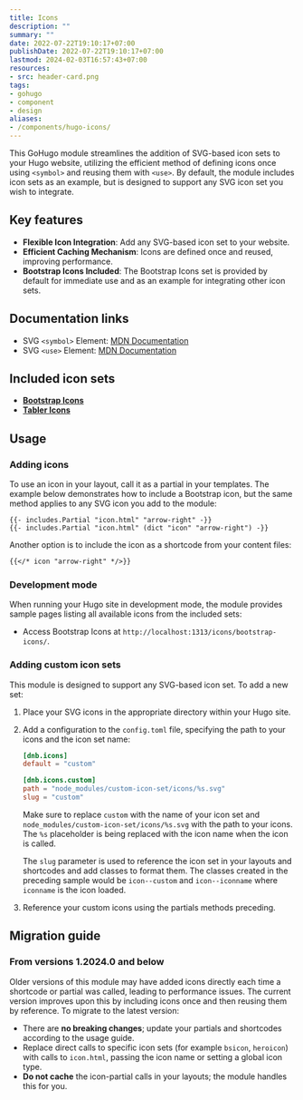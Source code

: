 ```yaml
---
title: Icons
description: ""
summary: ""
date: 2022-07-22T19:10:17+07:00
publishDate: 2022-07-22T19:10:17+07:00
lastmod: 2024-02-03T16:57:43+07:00
resources:
- src: header-card.png
tags:
- gohugo
- component
- design
aliases:
- /components/hugo-icons/
---
```


This GoHugo module streamlines the addition of SVG-based icon sets to your Hugo website, utilizing the efficient method of defining icons once using `<symbol>` and reusing them with `<use>`. By default, the module includes icon sets as an example, but is designed to support any SVG icon set you wish to integrate.

## Key features

- **Flexible Icon Integration**: Add any SVG-based icon set to your website.
- **Efficient Caching Mechanism**: Icons are defined once and reused, improving performance.
- **Bootstrap Icons Included**: The Bootstrap Icons set is provided by default for immediate use and as an example for integrating other icon sets.

## Documentation links

- SVG `<symbol>` Element: [MDN Documentation](https://developer.mozilla.org/en-US/docs/Web/SVG/Element/symbol)
- SVG `<use>` Element: [MDN Documentation](https://developer.mozilla.org/en-US/docs/Web/SVG/Element/use)

## Included icon sets

- [**Bootstrap Icons**](https://icons.getbootstrap.com/)
- [**Tabler Icons**](https://github.com/tabler/tabler-icons)

## Usage

### Adding icons

To use an icon in your layout, call it as a partial in your templates. The example below demonstrates how to include a Bootstrap icon, but the same method applies to any SVG icon you add to the module:

```go-html-template
{{- includes.Partial "icon.html" "arrow-right" -}}
{{- includes.Partial "icon.html" (dict "icon" "arrow-right") -}}
```

Another option is to include the icon as a shortcode from your content files:

```markdown
{{</* icon "arrow-right" */>}}
```

### Development mode

When running your Hugo site in development mode, the module provides sample pages listing all available icons from the included sets:

- Access Bootstrap Icons at `http://localhost:1313/icons/bootstrap-icons/`.

### Adding custom icon sets

This module is designed to support any SVG-based icon set. To add a new set:

1. Place your SVG icons in the appropriate directory within your Hugo site.
2. Add a configuration to the `config.toml` file, specifying the path to your icons and the icon set name:

   ```toml
   [dnb.icons]
   default = "custom"

   [dnb.icons.custom]
   path = "node_modules/custom-icon-set/icons/%s.svg"
   slug = "custom"
   ```

   Make sure to replace `custom` with the name of your icon set and `node_modules/custom-icon-set/icons/%s.svg` with the path to your icons. The `%s` placeholder is being replaced with the icon name when the icon is called.

   The `slug` parameter is used to reference the icon set in your layouts and shortcodes and add classes to format them. The classes created in the preceding sample would be `icon--custom` and `icon--iconname` where `iconname` is the icon loaded.

3. Reference your custom icons using the partials methods preceding.

## Migration guide

### From versions 1.2024.0 and below

Older versions of this module may have added icons directly each time a shortcode or partial was called, leading to performance issues. The current version improves upon this by including icons once and then reusing them by reference. To migrate to the latest version:

- There are **no breaking changes**; update your partials and shortcodes according to the usage guide.
- Replace direct calls to specific icon sets (for example `bsicon`, `heroicon`) with calls to `icon.html`, passing the icon name or setting a global icon type.
- **Do not cache** the icon-partial calls in your layouts; the module handles this for you.
